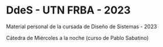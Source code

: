 # DdeS - UTN FRBA - 2023
Material personal de la cursada de Diseño de Sistemas - 2023

Cátedra de Miércoles a la noche (curso de Pablo Sabatino)
